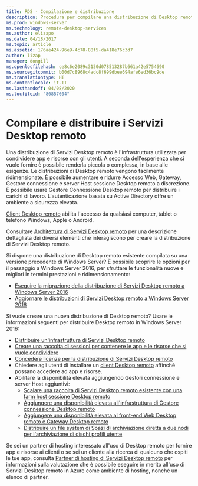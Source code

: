 ```yaml
---
title: RDS - Compilazione e distribuzione
description: Procedura per compilare una distribuzione di Desktop remoto
ms.prod: windows-server
ms.technology: remote-desktop-services
ms.author: elizapo
ms.date: 04/18/2017
ms.topic: article
ms.assetid: 176ae424-96e9-4c78-88f5-da418e76c3d7
author: lizap
manager: dongill
ms.openlocfilehash: ce8c6e2089c3130d078513287b661a42e5754690
ms.sourcegitcommit: b00d7c8968c4adc8f699dbee694afe6ed36bc9de
ms.translationtype: HT
ms.contentlocale: it-IT
ms.lasthandoff: 04/08/2020
ms.locfileid: "80857604"
---
```

# <a name="build-and-deploy-your-remote-desktop-services-deployment"></a>Compilare e distribuire i Servizi Desktop remoto

Una distribuzione di Servizi Desktop remoto è l'infrastruttura utilizzata per condividere app e risorse con gli utenti. A seconda dell'esperienza che si vuole fornire è possibile renderla piccola o complessa, in base alle esigenze. Le distribuzioni di Desktop remoto vengono facilmente ridimensionate. È possibile aumentare e ridurre Accesso Web, Gateway, Gestore connessione e server Host sessione Desktop remoto a discrezione. È possibile usare Gestore Connessione Desktop remoto per distribuire i carichi di lavoro. L'autenticazione basata su Active Directory offre un ambiente a sicurezza elevata. 

[Client Desktop remoto](clients/remote-desktop-clients.md) abilita l'accesso da qualsiasi computer, tablet o telefono Windows, Apple o Android.

Consultare [Architettura di Servizi Desktop remoto](desktop-hosting-logical-architecture.md) per una descrizione dettagliata dei diversi elementi che interagiscono per creare la distribuzione di Servizi Desktop remoto.

Si dispone una distribuzione di Desktop remoto esistente compilata su una versione precedente di Windows Server? È possibile scoprire le opzioni per il passaggio a Windows Server 2016, per sfruttare le funzionalità nuove e migliori in termini prestazioni e ridimensionamento:

- [Eseguire la migrazione della distribuzione di Servizi Desktop remoto a Windows Server 2016](migrate-rds-role-services.md)
- [Aggiornare le distribuzioni di Servizi Desktop remoto a Windows Server 2016](upgrade-to-rds-2016.md)

Si vuole creare una nuova distribuzione di Desktop remoto? Usare le informazioni seguenti per distribuire Desktop remoto in Windows Server 2016:

- [Distribuire un'infrastruttura di Servizi Desktop remoto](rds-deploy-infrastructure.md)
- [Creare una raccolta di sessioni per contenere le app e le risorse che si vuole condividere](rds-create-collection.md)
- [Concedere licenze per la distribuzione di Servizi Desktop remoto](rds-client-access-license.md)
- Chiedere agli utenti di installare un [client Desktop remoto](clients/remote-desktop-clients.md) affinché possano accedere ad app e risorse. 
- Abilitare la disponibilità elevata aggiungendo Gestori connessione e server Host aggiuntivi:
   - [Scalare una raccolta di Servizi Desktop remoto esistente con una farm host sessione Desktop remoto](rds-scale-rdsh-farm.md)
   - [Aggiungere una disponibilità elevata all'infrastruttura di Gestore connessione Desktop remoto](rds-connection-broker-cluster.md)
   - [Aggiungere una disponibilità elevata al front-end Web Desktop remoto e Gateway Desktop remoto](rds-rdweb-gateway-ha.md)
   - [Distribuire un file system di Spazi di archiviazione diretta a due nodi per l'archiviazione di dischi profili utente](rds-storage-spaces-direct-deployment.md)


Se sei un partner di hosting interessato all'uso di Desktop remoto per fornire app e risorse ai clienti o se sei un cliente alla ricerca di qualcuno che ospiti le tue app, consulta [Partner di hosting di Servizi Desktop remoto](rds-hosting-partners.md) per informazioni sulla valutazione che è possibile eseguire in merito all'uso di Servizi Desktop remoto in Azure come ambiente di hosting, nonché un elenco di partner.
